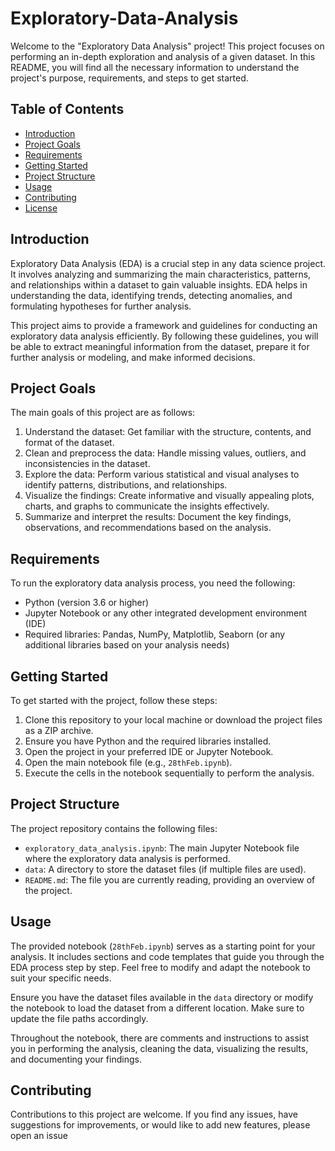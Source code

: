 # Exploratory-Data-Analysis

Welcome to the "Exploratory Data Analysis" project! This project focuses on performing an in-depth exploration and analysis of a given dataset. In this README, you will find all the necessary information to understand the project's purpose, requirements, and steps to get started.

## Table of Contents

- [Introduction](#introduction)
- [Project Goals](#project-goals)
- [Requirements](#requirements)
- [Getting Started](#getting-started)
- [Project Structure](#project-structure)
- [Usage](#usage)
- [Contributing](#contributing)
- [License](#license)

## Introduction

Exploratory Data Analysis (EDA) is a crucial step in any data science project. It involves analyzing and summarizing the main characteristics, patterns, and relationships within a dataset to gain valuable insights. EDA helps in understanding the data, identifying trends, detecting anomalies, and formulating hypotheses for further analysis.

This project aims to provide a framework and guidelines for conducting an exploratory data analysis efficiently. By following these guidelines, you will be able to extract meaningful information from the dataset, prepare it for further analysis or modeling, and make informed decisions.

## Project Goals

The main goals of this project are as follows:

1. Understand the dataset: Get familiar with the structure, contents, and format of the dataset.
2. Clean and preprocess the data: Handle missing values, outliers, and inconsistencies in the dataset.
3. Explore the data: Perform various statistical and visual analyses to identify patterns, distributions, and relationships.
4. Visualize the findings: Create informative and visually appealing plots, charts, and graphs to communicate the insights effectively.
5. Summarize and interpret the results: Document the key findings, observations, and recommendations based on the analysis.

## Requirements

To run the exploratory data analysis process, you need the following:

- Python (version 3.6 or higher)
- Jupyter Notebook or any other integrated development environment (IDE)
- Required libraries: Pandas, NumPy, Matplotlib, Seaborn (or any additional libraries based on your analysis needs)

## Getting Started

To get started with the project, follow these steps:

1. Clone this repository to your local machine or download the project files as a ZIP archive.
2. Ensure you have Python and the required libraries installed.
3. Open the project in your preferred IDE or Jupyter Notebook.
4. Open the main notebook file (e.g., `28thFeb.ipynb`).
5. Execute the cells in the notebook sequentially to perform the analysis.

## Project Structure

The project repository contains the following files:

- `exploratory_data_analysis.ipynb`: The main Jupyter Notebook file where the exploratory data analysis is performed.
- `data`: A directory to store the dataset files (if multiple files are used).
- `README.md`: The file you are currently reading, providing an overview of the project.

## Usage

The provided notebook (`28thFeb.ipynb`) serves as a starting point for your analysis. It includes sections and code templates that guide you through the EDA process step by step. Feel free to modify and adapt the notebook to suit your specific needs.

Ensure you have the dataset files available in the `data` directory or modify the notebook to load the dataset from a different location. Make sure to update the file paths accordingly.

Throughout the notebook, there are comments and instructions to assist you in performing the analysis, cleaning the data, visualizing the results, and documenting your findings.

## Contributing

Contributions to this project are welcome. If you find any issues, have suggestions for improvements, or would like to add new features, please open an issue
